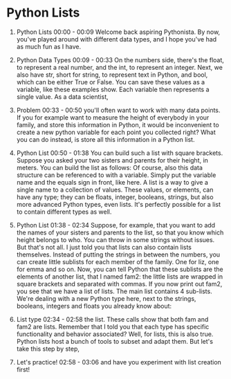 # Python Lists

1. Python Lists
00:00 - 00:09
Welcome back aspiring Pythonista. By now, you've played around with different data types, and I hope you've had as much fun as I have.

2. Python Data Types
00:09 - 00:33
On the numbers side, there's the float, to represent a real number, and the int, to represent an integer. Next, we also have str, short for string, to represent text in Python, and bool, which can be either True or False. You can save these values as a variable, like these examples show. Each variable then represents a single value. As a data scientist,

3. Problem
00:33 - 00:50
you'll often want to work with many data points. If you for example want to measure the height of everybody in your family, and store this information in Python, it would be inconvenient to create a new python variable for each point you collected right? What you can do instead, is store all this information in a Python list.

4. Python List
00:50 - 01:38
You can build such a list with square brackets. Suppose you asked your two sisters and parents for their height, in meters. You can build the list as follows: Of course, also this data structure can be referenced to with a variable. Simply put the variable name and the equals sign in front, like here. A list is a way to give a single name to a collection of values. These values, or elements, can have any type; they can be floats, integer, booleans, strings, but also more advanced Python types, even lists. It's perfectly possible for a list to contain different types as well.

5. Python List
01:38 - 02:34
Suppose, for example, that you want to add the names of your sisters and parents to the list, so that you know which height belongs to who. You can throw in some strings without issues. But that's not all. I just told you that lists can also contain lists themselves. Instead of putting the strings in between the numbers, you can create little sublists for each member of the family. One for liz, one for emma and so on. Now, you can tell Python that these sublists are the elements of another list, that I named fam2: the little lists are wrapped in square brackets and separated with commas. If you now print out fam2, you see that we have a list of lists. The main list contains 4 sub-lists. We're dealing with a new Python type here, next to the strings, booleans, integers and floats you already know about:

6. List type
02:34 - 02:58
the list. These calls show that both fam and fam2 are lists. Remember that I told you that each type has specific functionality and behavior associated? Well, for lists, this is also true. Python lists host a bunch of tools to subset and adapt them. But let's take this step by step,

7. Let's practice!
02:58 - 03:06
and have you experiment with list creation first!